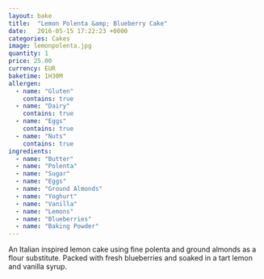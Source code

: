 ```yaml
---
layout: bake
title:  "Lemon Polenta &amp; Blueberry Cake"
date:   2016-05-15 17:22:23 +0000
categories: Cakes
image: lemonpolenta.jpg
quantity: 1
price: 25.00
currency: EUR
baketime: 1H30M
allergen:
  - name: "Gluten"
    contains: true
  - name: "Dairy"
    contains: true
  - name: "Eggs"
    contains: true
  - name: "Nuts"
    contains: true
ingredients:
  - name: "Butter"
  - name: "Polenta"
  - name: "Sugar"
  - name: "Eggs"
  - name: "Ground Almonds"
  - name: "Yoghurt"
  - name: "Vanilla"
  - name: "Lemons"
  - name: "Blueberries"
  - name: "Baking Powder"
---
```

An Italian inspired lemon cake using fine polenta and ground almonds as a flour substitute. Packed with fresh blueberries and soaked in a tart lemon and vanilla syrup.
